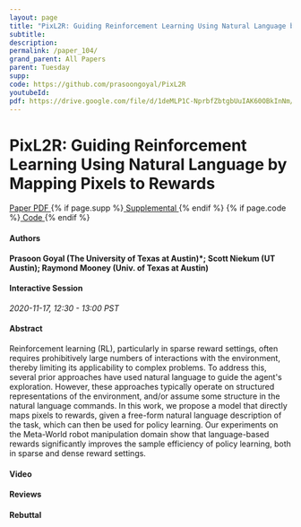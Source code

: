 ```yaml
---
layout: page
title: "PixL2R: Guiding Reinforcement Learning Using Natural Language by Mapping Pixels to Rewards"
subtitle: 
description:
permalink: /paper_104/
grand_parent: All Papers
parent: Tuesday
supp: 
code: https://github.com/prasoongoyal/PixL2R
youtubeId: 
pdf: https://drive.google.com/file/d/1deMLP1C-NprbfZbtgbUuIAK60OBkInNm/view
---
```


# PixL2R: Guiding Reinforcement Learning Using Natural Language by Mapping Pixels to Rewards

<a href="https://drive.google.com/file/d/1deMLP1C-NprbfZbtgbUuIAK60OBkInNm/view" target="_blank" rel="noopener noreferrer" class="btn btn-blue"><i class="fa fa-file-text-o" aria-hidden="true"></i> Paper PDF </a> {% if page.supp %}<a href="" target="_blank" rel="noopener noreferrer" class="btn btn-green"><i class="fa fa-file-text-o" aria-hidden="true"></i> Supplemental </a>{% endif %} {% if page.code %}<a href="https://github.com/prasoongoyal/PixL2R" target="_blank" rel="noopener noreferrer" class="btn btn-green"><i class="fa fa-github" aria-hidden="true"></i> Code </a>{% endif %} 

#### Authors
**Prasoon Goyal (The University of Texas at Austin)*; Scott Niekum (UT Austin); Raymond Mooney (Univ. of Texas at Austin)**

#### Interactive Session
*2020-11-17, 12:30 - 13:00 PST*

#### Abstract
Reinforcement learning (RL), particularly in sparse reward settings, often requires prohibitively large numbers of interactions with the environment, thereby limiting its applicability to complex problems. To address this, several prior approaches have used natural language to guide the agent's exploration. However, these approaches typically operate on structured representations of the environment, and/or assume some structure in the natural language commands. In this work, we propose a model that directly maps pixels to rewards, given a free-form natural language description of the task, which can then be used for policy learning. Our experiments on the Meta-World robot manipulation domain show that  language-based rewards significantly improves the sample efficiency of policy learning, both in sparse and dense reward settings. 


#### Video 

#### Reviews

#### Rebuttal

